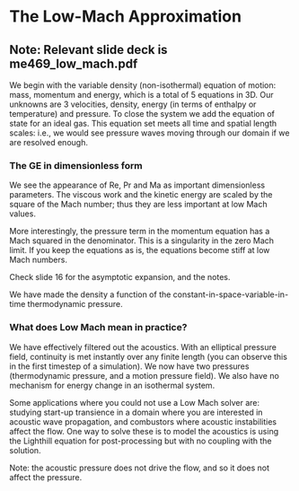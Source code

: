# The Low-Mach Approximation

## Note: Relevant slide deck is me469_low_mach.pdf

We begin with the variable density (non-isothermal) equation of motion: mass, momentum and energy, which is a total of 5 equations in 3D. Our unknowns are 3 velocities, density, energy (in terms of enthalpy or temperature) and pressure. To close the system we add the equation of state for an ideal gas. This equation set meets all time and spatial length scales: i.e., we would see pressure waves moving through our domain if we are resolved enough.

### The GE in dimensionless form 

We see the appearance of Re, Pr and Ma as important dimensionless parameters. The viscous work and the kinetic energy are scaled by the square of the Mach number; thus they are less important at low Mach values.

More interestingly, the pressure term in the momentum equation has a Mach squared in the denominator. This is a singularity in the zero Mach limit. If you keep the equations as is, the equations become stiff at low Mach numbers.

Check slide 16 for the asymptotic expansion, and the notes.

We have made the density a function of the constant-in-space-variable-in-time thermodynamic pressure. 

### What does Low Mach mean in practice?

We have effectively filtered out the acoustics. With an elliptical pressure field, continuity is met instantly over any finite length (you can observe this in the first timestep of a simulation). We now have two pressures (thermodynamic pressure, and a motion pressure field). We also have no mechanism for energy change in an isothermal system.

Some applications where you could not use a Low Mach solver are: studying start-up transience in a domain where you are interested in acoustic wave propagation, and combustors where acoustic instabilities affect the flow. One way to solve these is to model the acoustics is using the Lighthill equation for post-processing but with no coupling with the solution.

Note: the acoustic pressure does not drive the flow, and so it does not affect the pressure. 


